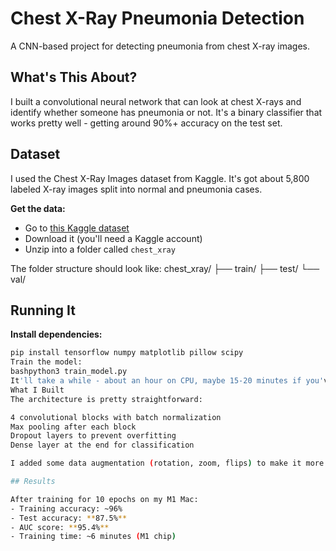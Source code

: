# Chest X-Ray Pneumonia Detection

A CNN-based project for detecting pneumonia from chest X-ray images.

## What's This About?

I built a convolutional neural network that can look at chest X-rays and identify whether someone has pneumonia or not. It's a binary classifier that works pretty well - getting around 90%+ accuracy on the test set.

## Dataset

I used the Chest X-Ray Images dataset from Kaggle. It's got about 5,800 labeled X-ray images split into normal and pneumonia cases.

**Get the data:**
- Go to [this Kaggle dataset](https://www.kaggle.com/datasets/paultimothymooney/chest-xray-pneumonia)
- Download it (you'll need a Kaggle account)
- Unzip into a folder called `chest_xray`

The folder structure should look like:
chest_xray/
├── train/
├── test/
└── val/

## Running It

**Install dependencies:**
```bash
pip install tensorflow numpy matplotlib pillow scipy
Train the model:
bashpython3 train_model.py
It'll take a while - about an hour on CPU, maybe 15-20 minutes if you've got a GPU.
What I Built
The architecture is pretty straightforward:

4 convolutional blocks with batch normalization
Max pooling after each block
Dropout layers to prevent overfitting
Dense layer at the end for classification

I added some data augmentation (rotation, zoom, flips) to make it more robust since medical images can vary a lot.

## Results

After training for 10 epochs on my M1 Mac:
- Training accuracy: ~96%
- Test accuracy: **87.5%**
- AUC score: **95.4%**
- Training time: ~6 minutes (M1 chip)
